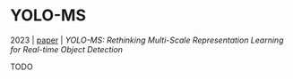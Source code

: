 # YOLO-MS

2023 | [paper](https://arxiv.org/pdf/2308.05480) | _YOLO-MS: Rethinking Multi-Scale Representation Learning for Real-time Object Detection_

TODO
